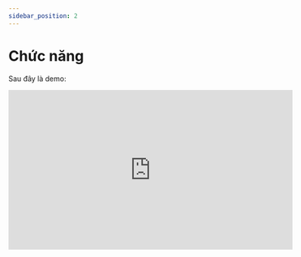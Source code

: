 ```yaml
---
sidebar_position: 2
---
```

# Chức năng

Sau đây là demo:

<iframe width="560" height="315"
src="https://www.youtube.com/embed/4-dCd6G1Cso"
title="Demo Tro ly" frameborder="0"
allow="accelerometer; autoplay; clipboard-write; encrypted-media; gyroscope; picture-in-picture"
allowfullscreen>
</iframe>
